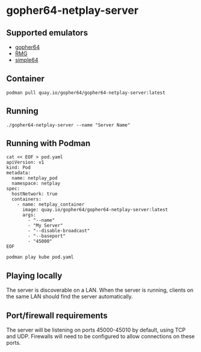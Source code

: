 # gopher64-netplay-server

## Supported emulators
* [gopher64](https://github.com/gopher64/gopher64)
* [RMG](https://github.com/Rosalie241/RMG)
* [simple64](https://github.com/simple64/simple64)

## Container

```
podman pull quay.io/gopher64/gopher64-netplay-server:latest
```

## Running
```
./gopher64-netplay-server --name "Server Name"
```
## Running with Podman
```
cat << EOF > pod.yaml
apiVersion: v1
kind: Pod
metadata:
  name: netplay_pod
  namespace: netplay
spec:
  hostNetwork: true
  containers:
    - name: netplay_container
      image: quay.io/gopher64/gopher64-netplay-server:latest
      args:
        - "--name"
        - "My Server"
        - "--disable-broadcast"
        - "--baseport"
        - "45000"
EOF

podman play kube pod.yaml
```
## Playing locally
The server is discoverable on a LAN. When the server is running, clients on the same LAN should find the server automatically.

## Port/firewall requirements
The server will be listening on ports 45000-45010 by default, using TCP and UDP. Firewalls will need to be configured to allow connections on these ports.
